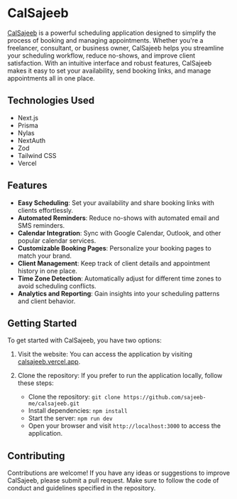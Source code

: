 # CalSajeeb
[CalSajeeb](https://calsajeeb.vercel.app) is a powerful scheduling application designed to simplify the process of booking and managing appointments. Whether you're a freelancer, consultant, or business owner, CalSajeeb helps you streamline your scheduling workflow, reduce no-shows, and improve client satisfaction. With an intuitive interface and robust features, CalSajeeb makes it easy to set your availability, send booking links, and manage appointments all in one place.

## Technologies Used

- Next.js
- Prisma
- Nylas
- NextAuth
- Zod
- Tailwind CSS
- Vercel

## Features

- **Easy Scheduling**: Set your availability and share booking links with clients effortlessly.
- **Automated Reminders**: Reduce no-shows with automated email and SMS reminders.
- **Calendar Integration**: Sync with Google Calendar, Outlook, and other popular calendar services.
- **Customizable Booking Pages**: Personalize your booking pages to match your brand.
- **Client Management**: Keep track of client details and appointment history in one place.
- **Time Zone Detection**: Automatically adjust for different time zones to avoid scheduling conflicts.
- **Analytics and Reporting**: Gain insights into your scheduling patterns and client behavior.


## Getting Started

To get started with CalSajeeb, you have two options:

1. Visit the website: You can access the application by visiting [calsajeeb.vercel.app](https://calsajeeb.vercel.app).

2. Clone the repository: If you prefer to run the application locally, follow these steps:

    - Clone the repository: `git clone https://github.com/sajeeb-me/calsajeeb.git`
    - Install dependencies: `npm install`
    - Start the server: `npm run dev`
    - Open your browser and visit `http://localhost:3000` to access the application.


## Contributing

Contributions are welcome! If you have any ideas or suggestions to improve CalSajeeb, please submit a pull request. Make sure to follow the code of conduct and guidelines specified in the repository.
